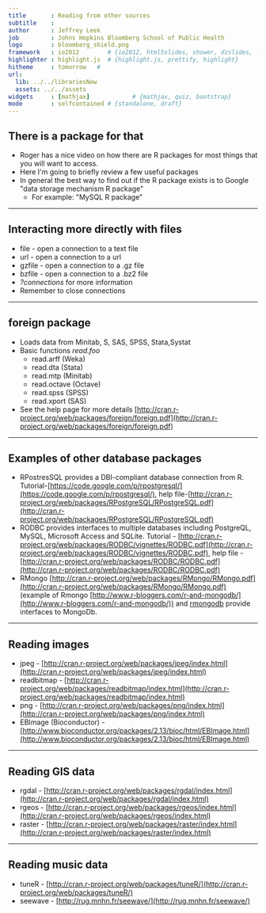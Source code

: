 ```yaml
---
title       : Reading from other sources
subtitle    : 
author      : Jeffrey Leek 
job         : Johns Hopkins Bloomberg School of Public Health
logo        : bloomberg_shield.png
framework   : io2012        # {io2012, html5slides, shower, dzslides, ...}
highlighter : highlight.js  # {highlight.js, prettify, highlight}
hitheme     : tomorrow   # 
url:
  lib: ../../librariesNew
  assets: ../../assets
widgets     : [mathjax]            # {mathjax, quiz, bootstrap}
mode        : selfcontained # {standalone, draft}
---
```







## There is a package for that 

* Roger has a nice video on how there are R packages for
most things that you will want to access.
* Here I'm going to briefly review a few useful packages
* In general the best way to find out if the R package
exists is to Google "data storage mechanism R package"
  * For example: "MySQL R package"

---

## Interacting more directly with files

* file - open a connection to a text file
* url - open a connection to a url
* gzfile - open a connection to a .gz file
* bzfile - open a connection to a .bz2 file
* _?connections_ for more information
* <redtext>Remember to close connections </redtext>

---

## foreign package

* Loads data from Minitab, S, SAS, SPSS, Stata,Systat
* Basic functions _read.foo_
  * read.arff (Weka)
  * read.dta (Stata)
  * read.mtp (Minitab)
  * read.octave (Octave)
  * read.spss (SPSS)
  * read.xport (SAS)
* See the help page for more details [http://cran.r-project.org/web/packages/foreign/foreign.pdf](http://cran.r-project.org/web/packages/foreign/foreign.pdf)


---

## Examples of other database packages

* RPostresSQL provides a DBI-compliant database connection from R. Tutorial-[https://code.google.com/p/rpostgresql/](https://code.google.com/p/rpostgresql/), help file-[http://cran.r-project.org/web/packages/RPostgreSQL/RPostgreSQL.pdf](http://cran.r-project.org/web/packages/RPostgreSQL/RPostgreSQL.pdf)
* RODBC provides interfaces to multiple databases including PostgreQL, MySQL, Microsoft Access and SQLite. Tutorial - [http://cran.r-project.org/web/packages/RODBC/vignettes/RODBC.pdf](http://cran.r-project.org/web/packages/RODBC/vignettes/RODBC.pdf), help file - [http://cran.r-project.org/web/packages/RODBC/RODBC.pdf](http://cran.r-project.org/web/packages/RODBC/RODBC.pdf)
* RMongo [http://cran.r-project.org/web/packages/RMongo/RMongo.pdf](http://cran.r-project.org/web/packages/RMongo/RMongo.pdf) (example of Rmongo [http://www.r-bloggers.com/r-and-mongodb/](http://www.r-bloggers.com/r-and-mongodb/)) and [rmongodb](http://cran.r-project.org/web/packages/rmongodb/rmongodb.pdf) provide interfaces to MongoDb. 


---

## Reading images

* jpeg - [http://cran.r-project.org/web/packages/jpeg/index.html](http://cran.r-project.org/web/packages/jpeg/index.html)
* readbitmap - [http://cran.r-project.org/web/packages/readbitmap/index.html](http://cran.r-project.org/web/packages/readbitmap/index.html)
* png - [http://cran.r-project.org/web/packages/png/index.html](http://cran.r-project.org/web/packages/png/index.html)
* EBImage (Bioconductor) - [http://www.bioconductor.org/packages/2.13/bioc/html/EBImage.html](http://www.bioconductor.org/packages/2.13/bioc/html/EBImage.html)

---

## Reading GIS data

* rgdal - [http://cran.r-project.org/web/packages/rgdal/index.html](http://cran.r-project.org/web/packages/rgdal/index.html)
* rgeos - [http://cran.r-project.org/web/packages/rgeos/index.html](http://cran.r-project.org/web/packages/rgeos/index.html)
* raster - [http://cran.r-project.org/web/packages/raster/index.html](http://cran.r-project.org/web/packages/raster/index.html)

---

## Reading music data

* tuneR - [http://cran.r-project.org/web/packages/tuneR/](http://cran.r-project.org/web/packages/tuneR/)
* seewave - [http://rug.mnhn.fr/seewave/](http://rug.mnhn.fr/seewave/)
